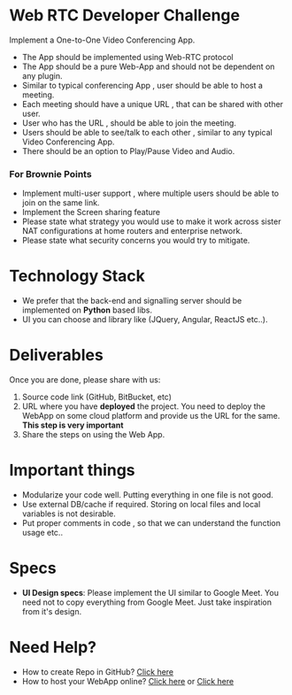 # Web RTC Developer Challenge 

Implement a One-to-One Video Conferencing App.  

* The App should be implemented using Web-RTC protocol 
* The App should be a pure Web-App and should not be dependent on any plugin.
* Similar to typical conferencing App , user should be able to host a meeting.
* Each meeting should have a unique URL , that can be shared with other user.
* User who has the URL , should be able to join the meeting.
* Users should be able to see/talk to each other , similar to any typical Video Conferencing App.
* There should be an option to Play/Pause Video and Audio.

### For Brownie Points

* Implement multi-user support , where multiple users should be able to join on the same link.
* Implement the Screen sharing feature
* Please state what strategy you would use to make it work across sister NAT configurations at home routers and enterprise network.
* Please state what security concerns you would try to mitigate.

# Technology Stack

* We prefer that the back-end and signalling server should be implemented on **Python** based libs.
* UI you can choose and library like (JQuery, Angular, ReactJS etc..).

# Deliverables

Once you are done, please share with us:
1. Source code link (GitHub, BitBucket, etc)
2. URL where you have **deployed** the project. You need to deploy the WebApp on some cloud platform and provide us the URL for the same. **This step is very important** 
3. Share the steps on using the Web App.

# Important things

* Modularize your code well. Putting everything in one file is not good.
* Use external DB/cache if required. Storing on local files and local variables is not desirable.
* Put proper comments in code , so that we can understand the function usage etc..

# Specs

* **UI Design specs**: Please implement the UI similar to Google Meet. You need not to copy everything from Google Meet. Just take inspiration from it's design.

# Need Help?

* How to create Repo in GitHub? [Click here](https://guides.github.com/activities/hello-world/) 
* How to host your WebApp online? [Click here](https://gist.github.com/TylerFisher/6127328) or [Click here](https://pages.github.com/)

